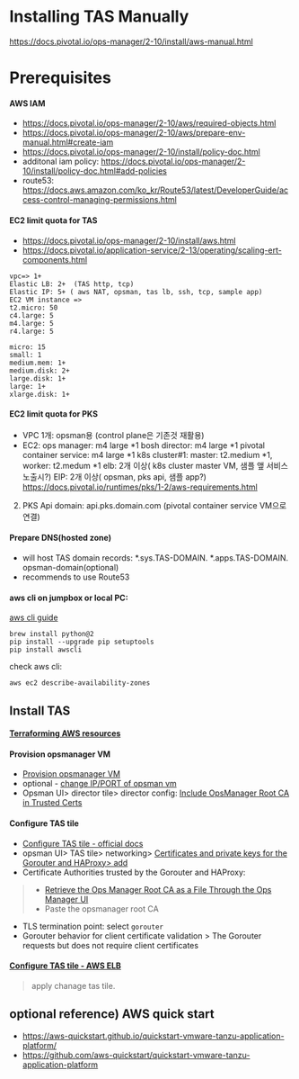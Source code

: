 

# Installing TAS Manually
https://docs.pivotal.io/ops-manager/2-10/install/aws-manual.html

# Prerequisites
#### AWS IAM 
- https://docs.pivotal.io/ops-manager/2-10/aws/required-objects.html
- https://docs.pivotal.io/ops-manager/2-10/aws/prepare-env-manual.html#create-iam
- https://docs.pivotal.io/ops-manager/2-10/install/policy-doc.html
- additonal iam policy: https://docs.pivotal.io/ops-manager/2-10/install/policy-doc.html#add-policies
- route53: https://docs.aws.amazon.com/ko_kr/Route53/latest/DeveloperGuide/access-control-managing-permissions.html

#### EC2 limit quota for TAS
- https://docs.pivotal.io/ops-manager/2-10/install/aws.html
- https://docs.pivotal.io/application-service/2-13/operating/scaling-ert-components.html

```
vpc=> 1+
Elastic LB: 2+  (TAS http, tcp)
Elastic IP: 5+ ( aws NAT, opsman, tas lb, ssh, tcp, sample app)
EC2 VM instance => 
t2.micro: 50
c4.large: 5
m4.large: 5
r4.large: 5
```
```
micro: 15
small: 1
medium.mem: 1+
medium.disk: 2+
large.disk: 1+
large: 1+
xlarge.disk: 1+
```


#### EC2 limit quota for PKS
- VPC 1개: opsman용 (control plane은 기존것 재활용)
- EC2: ops manager: m4 large *1
    bosh director: m4 large *1
    pivotal container service:   m4 large *1
    k8s cluster#1: master: t2.medium *1, worker: t2.medum *1 
    elb: 2개 이상( k8s cluster master VM, 샘플 앺 서비스 노출시?)
    EIP: 2개 이상( opsman, pks api, 샘플 app?)
 https://docs.pivotal.io/runtimes/pks/1-2/aws-requirements.html

2. PKS Api domain: api.pks.domain.com (pivotal container service VM으로 연결)


#### Prepare DNS(hosted zone)
- will host TAS domain records: *.sys.TAS-DOMAIN. *.apps.TAS-DOMAIN. opsman-domain(optional)
- recommends to use Route53

#### aws cli on jumpbox or local PC:
[aws cli guide](https://aws.amazon.com/cli/?sc_channel=PS&sc_campaign=acquisition_KR&sc_publisher=google&sc_medium=english_command_line_b&sc_content=aws_cli_p&sc_detail=aws%20cli&sc_category=command_line&sc_segment=211466232633&sc_matchtype=p&sc_Country=KR&s_kwcid=AL!4422!3!211466232633!p!!g!!aws%20cli&ef_id=Wx6C2wAAAJp261dN:20180620131114:s)

```
brew install python@2
pip install --upgrade pip setuptools
pip install awscli

```
check aws cli:
```
aws ec2 describe-availability-zones 
```


## Install TAS
#### [Terraforming AWS resources](terraforming-aws.md)
#### Provision opsmanager VM
- [Provision opsmanager VM](https://docs.vmware.com/en/VMware-Tanzu-Operations-Manager/2.10/vmware-tanzu-ops-manager/aws-index.html)
- optional - [change IP/PORT of opsman vm](../change-ip-port-opsman.md)
- Opsman UI> director tile> director config: [Include OpsManager Root CA in Trusted Certs](https://docs.vmware.com/en/VMware-Tanzu-Operations-Manager/2.10/vmware-tanzu-ops-manager/vsphere-config.html#step-7-security-pane-7)
#### Configure TAS tile
- [Configure TAS tile - official docs](https://docs.vmware.com/en/VMware-Tanzu-Application-Service/2.13/tas-for-vms/configure-pas.html)
- opsman UI> TAS tile> networking> [Certificates and private keys for the Gorouter and HAProxy> add](https://docs.vmware.com/en/VMware-Tanzu-Application-Service/2.13/tas-for-vms/configure-pas.html#configure-networking-4)
- Certificate Authorities trusted by the Gorouter and HAProxy:
> - [Retrieve the Ops Manager Root CA as a File Through the Ops Manager UI](https://docs.vmware.com/en/VMware-Tanzu-Operations-Manager/2.10/vmware-tanzu-ops-manager/security-pcf-infrastructure-managing-certificates.html#retrieve-the-ops-manager-root-ca-as-a-file-through-the-ops-manager-ui-4) 
> - Paste the opsmanager root CA
- TLS termination point: select `gorouter`
- Gorouter behavior for client certificate validation >  The Gorouter requests but does not require client certificates
#### [Configure TAS tile - AWS ELB](configure-lb-aws.md)
> apply chanage tas tile.

## optional reference) AWS quick start
- https://aws-quickstart.github.io/quickstart-vmware-tanzu-application-platform/
- https://github.com/aws-quickstart/quickstart-vmware-tanzu-application-platform


